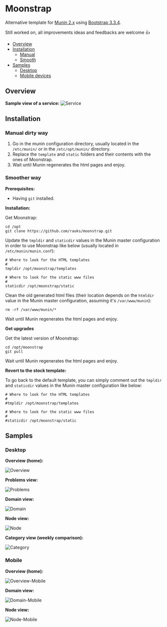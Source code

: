 # Moonstrap
Alternative template for [Munin 2.x](http://munin-monitoring.org/) using [Bootstrap 3.3.4](http://getbootstrap.com/).

Still worked on, all improvements ideas and feedbacks are welcome :+1:

- [Overview](#overview)
- [Installation](#installation)
  - [Manual](#manual-dirty-way)
  - [Smooth](#smoother-way)
- [Samples](#samples)
  - [Desktop](#desktop)
  - [Mobile devices](#mobile)

## Overview

**Sample view of a service:**
![Service](docs/sample-serviceview.png)

## Installation

### Manual dirty way

1. Go in the munin configuration directory, usually located in the `/etc/munin/` or in the `/etc/opt/munin/` directory.
2. Replace the `template` and `static` folders and their contents with the ones of Moonstrap. 
3. Wait until Munin regenerates the html pages and enjoy.

### Smoother way

**Prerequisites:**

- Having `git` installed.

**Installation:**

Get Moonstrap:
```
cd /opt
git clone https://github.com/rauks/moonstrap.git
```
Update the `tmpldir` and `staticdir` values in the Munin master configuration in order to use Moonstrap like below (usually located in `/etc/munin/munin.conf`):
```
# Where to look for the HTML templates
#
tmpldir /opt/moonstrap/templates

# Where to look for the static www files
#
staticdir /opt/moonstrap/static
```
Clean the old generated html files (their location depends on the `htmldir` value in the Munin master configuration, assuming it's `/var/www/munin`):
```
rm -rf /var/www/munin/*
```
Wait until Munin regenerates the html pages and enjoy.

**Get upgrades**

Get the latest version of Moonstrap:
```
cd /opt/moonstrap
git pull
```
Wait until Munin regenerates the html pages and enjoy.


**Revert to the stock template:**

To go back to the default template, you can simply comment out the `tmpldir` and `staticdir` values in the Munin master configuration like below:
```
# Where to look for the HTML templates
#
#tmpldir /opt/moonstrap/templates

# Where to look for the static www files
#
#staticdir /opt/moonstrap/static
```

## Samples

### Desktop

**Overview (home):**

![Overview](docs/sample-overview.png)

**Problems view:**

![Problems](docs/sample-problemview.png)

**Domain view:**

![Domain](docs/sample-domainview.png)

**Node view:**

![Node](docs/sample-nodeview.png)

**Category view (weekly comparison):**

![Category](docs/sample-categoryview.png)

### Mobile

**Overview (home):**

![Overview-Mobile](docs/sample-mobile-overview.png)

**Domain view:**

![Domain-Mobile](docs/sample-mobile-domainview.png)

**Node view:**

![Node-Mobile](docs/sample-mobile-nodeview.png)

